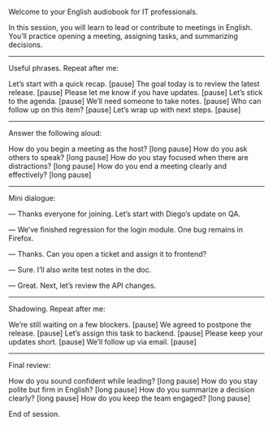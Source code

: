 Welcome to your English audiobook for IT professionals.

In this session, you will learn to lead or contribute to meetings in English. You’ll practice opening a meeting, assigning tasks, and summarizing decisions.


---

Useful phrases. Repeat after me:

Let’s start with a quick recap. [pause]
The goal today is to review the latest release. [pause]
Please let me know if you have updates. [pause]
Let’s stick to the agenda. [pause]
We’ll need someone to take notes. [pause]
Who can follow up on this item? [pause]
Let’s wrap up with next steps. [pause]


---

Answer the following aloud:

How do you begin a meeting as the host? [long pause]
How do you ask others to speak? [long pause]
How do you stay focused when there are distractions? [long pause]
How do you end a meeting clearly and effectively? [long pause]


---

Mini dialogue:

— Thanks everyone for joining. Let’s start with Diego’s update on QA.

— We’ve finished regression for the login module. One bug remains in Firefox.

— Thanks. Can you open a ticket and assign it to frontend?

— Sure. I’ll also write test notes in the doc.

— Great. Next, let’s review the API changes.


---

Shadowing. Repeat after me:

We’re still waiting on a few blockers. [pause]
We agreed to postpone the release. [pause]
Let’s assign this task to backend. [pause]
Please keep your updates short. [pause]
We’ll follow up via email. [pause]


---

Final review:

How do you sound confident while leading? [long pause]
How do you stay polite but firm in English? [long pause]
How do you summarize a decision clearly? [long pause]
How do you keep the team engaged? [long pause]

End of session.

